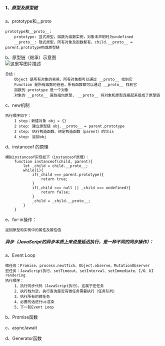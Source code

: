 ##### 1、原型及原型链
a、prototype和__proto

    prototype和__proto__:
        prototype: 显式原型，函数为函数实例，对象未声明时为undefined
        __proto__: 隐式原型，所有对象及函数都有，child.__proto__ = parent.prototype构成原型链
 
 b、原型链（继承）示意图       
![这里写图片描述](https://user-gold-cdn.xitu.io/2019/1/3/16813a979d5351f7?imageslim)

    总结：
        Object 是所有对象的爸爸，所有对象都可以通过 __proto__ 找到它
        Function 是所有函数的爸爸，所有函数都可以通过 __proto__ 找到它
        函数的 prototype 是一个对象
        对象的 __proto__ 属性指向原型， __proto__ 将对象和原型连接起来组成了原型链

c、new机制
    
    执行顺序如下：
        1 step：新建对象 obj = {}
        2 step: 建立原型链 obj.__proto__ = parent.prototype
        3 step: 执行构造函数、绑定构造函数（parent）的this
        4 step: 返回obj
        
d、instanceof 的原理
    
    模拟instanceof实现如下（instanceof原理）：
        function instanceof(child, parent){
            let _child = child.__proto__;
            while(1){
                if(_child === parent.prototype){
                    return true;
                }
                if(_child === null || _child === undefined){
                    return false;
                }
                _child = _child.__proto__;
            }
        }
     
e、for-in操作：
    
    返回原型和实例中的属性及属性值
    
##### 异步（JavaScript的异步本质上来说是延迟执行，是一种不同的同步操作）：

a、Event Loop

    微任务：Promise、process.nextTick、Object.observe、MutationObserver
    宏任务：JavaScript执行、setTimeout、setInterval、setImmediate、I/O、UI rendering
    执行顺序：
        1、执行同步代码（JavaScript执行），这属于宏任务
        2、执行栈为空，执行查询是否有微任务需要执行（任务队列）
        3、执行所有的微任务
        4、必要的话进行ui渲染
        5、下一轮Event Loop
        
 b、Promise函数
 
 c、async/await
 
 d、Generator函数
 
 